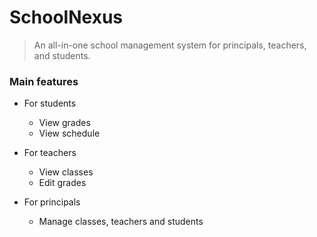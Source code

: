 # SchoolNexus

> An all-in-one school management system for principals, teachers, and students.

### Main features

-   For students

    -   View grades
    -   View schedule

-   For teachers
    -   View classes
    -   Edit grades
-   For principals
    -   Manage classes, teachers and students
